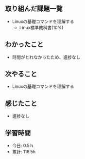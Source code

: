 ## 取り組んだ課題一覧
- Linuxの基礎コマンドを理解する
  - Linux標準教科書(10%)

## わかったこと
- 時間がとれなかったため、進捗なし
 
## 次やること
- Linuxの基礎コマンドを理解する

## 感じたこと
- 進捗なし

## 学習時間
- 今日: 0.5ｈ
- 累計: 116.5h
